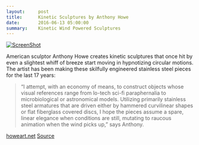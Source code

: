 ```yaml
---
layout:     post
title:      Kinetic Sculptures by Anthony Howe
date:       2016-06-13 05:00:00
summary:    Kinetic Wind Powered Sculptures
---
```


[![ScreenShot](https://github.com/raeldominiquini/raeldominiquini.github.io/blob/master/images/15_Wind.png?raw=true)](https://www.youtube.com/watch?v=gyRJrl4WoN8&list=UUixdwLf4RpXJR31mU4zKLfw)

American sculptor Anthony Howe creates kinetic sculptures that once hit by even a slightest whiff of breeze start moving in hypnotizing
circular motions. The artist has been making these skilfully engineered stainless steel pieces for the last 17 years:

> “I attempt, with an economy of means, to construct objects whose visual references range from lo-tech sci-fi paraphernalia to
microbiological or astronomical models. Utilizing primarily stainless steel armatures that are driven either by hammered curvilinear 
shapes or flat fiberglass covered discs, I hope the pieces assume a spare, linear elegance when conditions are still, mutating to raucous
animation when the wind picks up,” says Anthony.

[howeart.net](http://www.howeart.net/index.html)
[Source](http://www.demilked.com/kinetic-sculptures-anthony-howe/)
